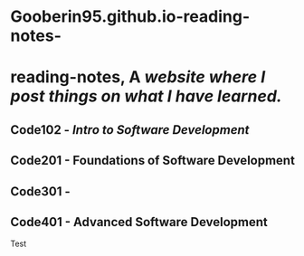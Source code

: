 # Gooberin95.github.io-reading-notes-
# reading-notes, A *website where I post things on what I have learned.*
## Code102 - *Intro to Software Development*
## Code201 - Foundations of Software Development
## Code301 - 

## Code401 - Advanced Software Development
Test
